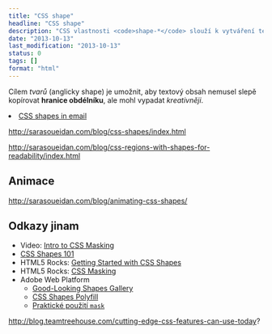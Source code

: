 ```yaml
---
title: "CSS shape"
headline: "CSS shape"
description: "CSS vlastnosti <code>shape-*</code> slouží k vytváření textové oblasti nepravidelných tvarů."
date: "2013-10-13"
last_modification: "2013-10-13"
status: 0
tags: []
format: "html"
---
```


<p>Cílem <i>tvarů</i> (anglicky shape) je umožnit, aby textový obsah nemusel slepě kopírovat <b>hranice obdélníku</b>, ale mohl vypadat <i>kreativněji</i>.</p>



<li><a href="http://stylecampaign.com/blog/2014/10/css-shapes-in-email/">CSS shapes in email</a></li>



<a href="http://sarasoueidan.com/blog/css-shapes/index.html">http://sarasoueidan.com/blog/css-shapes/index.html</a>

<a href="http://sarasoueidan.com/blog/css-regions-with-shapes-for-readability/index.html">http://sarasoueidan.com/blog/css-regions-with-shapes-for-readability/index.html</a>

<h2 id="animace">Animace</h2>
<a href="http://sarasoueidan.com/blog/animating-css-shapes/">http://sarasoueidan.com/blog/animating-css-shapes/</a>

<h2 id="odkazy">Odkazy jinam</h2>
<ul>
  <li>Video: <a href="http://www.youtube.com/watch?v=vV3h5OetmSI">Intro to CSS Masking</a></li>
  
  <li><a href="http://alistapart.com/article/css-shapes-101">CSS Shapes 101</a></li>

  
  <li>HTML5 Rocks: <a href="http://www.html5rocks.com/en/tutorials/shapes/getting-started/">Getting Started with CSS Shapes</a></li>
  
  <li>HTML5 Rocks: <a href="http://www.html5rocks.com/en/tutorials/masking/adobe/">CSS Masking</a></li>
  
  <li>Adobe Web Platform
    <ul>
      <li><a href="http://blogs.adobe.com/webplatform/2014/05/13/good-looking-shapes-gallery/">Good-Looking Shapes Gallery</a></li>  
      <li><a href="http://blogs.adobe.com/webplatform/2014/05/12/css-shapes-polyfill/">CSS Shapes Polyfill</a></li>
      <li><a href="http://blogs.adobe.com/webplatform/2014/01/16/making-the-web-sweeter/">Praktické použití <code>mask</code></a></li>
    </ul>
  </li>
</ul>



http://blog.teamtreehouse.com/cutting-edge-css-features-can-use-today?